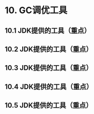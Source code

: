 # 10. GC调优工具

## 10.1 JDK提供的工具（重点）

## 10.2 JDK提供的工具（重点）

## 10.3 JDK提供的工具（重点）

## 10.4 JDK提供的工具（重点）

## 10.5 JDK提供的工具（重点）